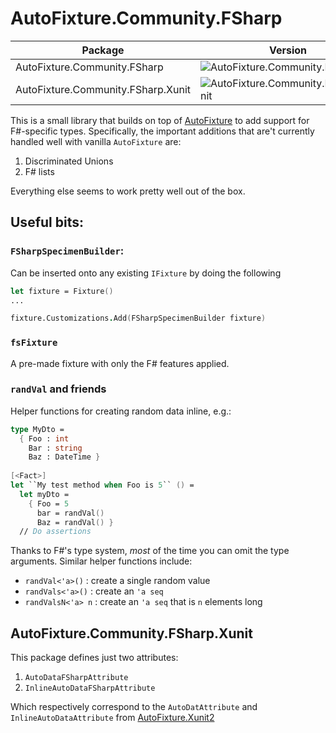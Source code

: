 # AutoFixture.Community.FSharp

| Package | Version |
| ------- | ------- |
| AutoFixture.Community.FSharp       | ![AutoFixture.Community.FSharp](https://img.shields.io/nuget/v/AutoFixture.Community.FSharp)             |
| AutoFixture.Community.FSharp.Xunit | ![AutoFixture.Community.FSharp.Xunit](https://img.shields.io/nuget/v/AutoFixture.Community.FSharp.Xunit) |

This is a small library that builds on top of [AutoFixture](https://github.com/AutoFixture/AutoFixture) to add support for F#-specific types.
Specifically, the important additions that are't currently handled well with vanilla `AutoFixture` are:

1. Discriminated Unions
2. F# lists

Everything else seems to work pretty well out of the box.

## Useful bits:

### `FSharpSpecimenBuilder`:

Can be inserted onto any existing `IFixture` by doing the following

```fsharp
let fixture = Fixture()
...

fixture.Customizations.Add(FSharpSpecimenBuilder fixture)
```

### `fsFixture`

A pre-made fixture with only the F# features applied.

### `randVal` and friends

Helper functions for creating random data inline, e.g.:

```fsharp
type MyDto = 
  { Foo : int
    Bar : string
    Baz : DateTime }
    
[<Fact>]
let ``My test method when Foo is 5`` () = 
  let myDto = 
    { Foo = 5
      bar = randVal()
      Baz = randVal() }
  // Do assertions
```

Thanks to F#'s type system, _most_ of the time you can omit the type arguments.
Similar helper functions include:
- `randVal<'a>()` : create a single random value
- `randVals<'a>()` : create an `'a seq`
- `randValsN<'a> n` : create an `'a seq` that is `n` elements long

## AutoFixture.Community.FSharp.Xunit

This package defines just two attributes:

1. `AutoDataFSharpAttribute`
2. `InlineAutoDataFSharpAttribute`

Which respectively correspond to the `AutoDatAttribute` and `InlineAutoDataAttribute` from [AutoFixture.Xunit2](https://blog.ploeh.dk/2010/10/08/AutoDataTheorieswithAutoFixture/)
